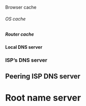 Browser cache

###### OS cache

##### Router cache

#### Local DNS server

### ISP’s DNS server

## Peering ISP DNS server

# Root name server
